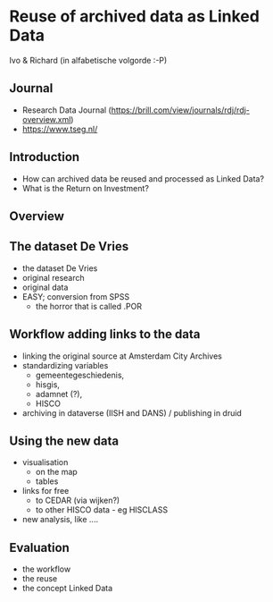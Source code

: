 # Reuse of archived data as Linked Data

Ivo & Richard (in alfabetische volgorde :-P)

## Journal
* Research Data Journal (https://brill.com/view/journals/rdj/rdj-overview.xml)
* https://www.tseg.nl/

## Introduction

* How can archived data be reused and processed as Linked Data?
* What is the Return on Investment?

## Overview


## The dataset De Vries
* the dataset De Vries
 * original research
 * original data
 * EASY; conversion from SPSS
    - the horror that is called .POR

## Workflow adding links to the data

* linking the original source at Amsterdam City Archives
* standardizing variables
  * gemeentegeschiedenis,
  * hisgis,
  * adamnet (?),
  * HISCO
* archiving in dataverse (IISH and DANS) / publishing in druid

## Using the new data
  * visualisation
    * on the map
    * tables
  * links for free
    * to CEDAR (via wijken?)
    * to other HISCO data - eg HISCLASS
  * new analysis, like ....

## Evaluation

* the workflow
* the reuse
* the concept Linked Data
